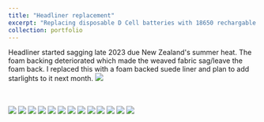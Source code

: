 ```yaml
---
title: "Headliner replacement"
excerpt: "Replacing disposable D Cell batteries with 18650 rechargable cell in a custom enclosure<br/><img src='/images/headliner12.jpg'>"
collection: portfolio
---
```


Headliner started sagging late 2023 due New Zealand's summer heat. The foam backing deteriorated which made the weaved fabric sag/leave the foam back. I replaced this with a foam backed suede liner and plan to add starlights to it next month.
<img src='/images/headliner12.jpg'>

<br/>
<br/>
<img src='/images/headliner1.jpg'>
<img src='/images/headliner2.jpg'>
<img src='/images/headliner3.jpg'>
<img src='/images/headliner4.jpg'>
<img src='/images/headliner5.jpg'>
<img src='/images/headliner6.jpg'>
<img src='/images/headliner7.jpg'>
<img src='/images/headliner8.jpg'>
<img src='/images/headliner9.jpg'>
<img src='/images/headliner10.jpg'>
<img src='/images/headliner11.jpg'>
<img src='/images/headliner12.jpg'>
<img src='/images/headliner13.jpg'>
